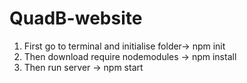 # QuadB-website

1. First go to terminal and initialise folder-> npm init
2. Then download require nodemodules -> npm install
3. Then run server -> npm start
